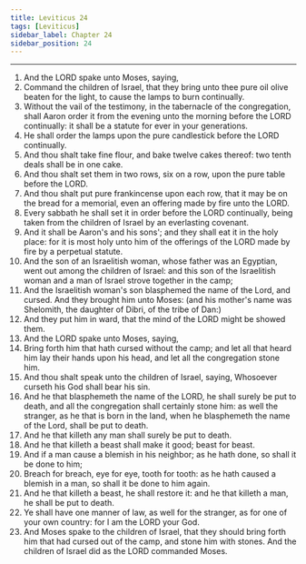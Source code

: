 ```yaml
---
title: Leviticus 24
tags: [Leviticus]
sidebar_label: Chapter 24
sidebar_position: 24
---
```


---
1. And the LORD spake unto Moses, saying,
2. Command the children of Israel, that they bring unto thee pure oil olive beaten for the light, to cause the lamps to burn continually.
3. Without the vail of the testimony, in the tabernacle of the congregation, shall Aaron order it from the evening unto the morning before the LORD continually: it shall be a statute for ever in your generations.
4. He shall order the lamps upon the pure candlestick before the LORD continually.
5. And thou shalt take fine flour, and bake twelve cakes thereof: two tenth deals shall be in one cake.
6. And thou shalt set them in two rows, six on a row, upon the pure table before the LORD.
7. And thou shalt put pure frankincense upon each row, that it may be on the bread for a memorial, even an offering made by fire unto the LORD.
8. Every sabbath he shall set it in order before the LORD continually, being taken from the children of Israel by an everlasting covenant.
9. And it shall be Aaron's and his sons'; and they shall eat it in the holy place: for it is most holy unto him of the offerings of the LORD made by fire by a perpetual statute.
10. And the son of an Israelitish woman, whose father was an Egyptian, went out among the children of Israel: and this son of the Israelitish woman and a man of Israel strove together in the camp;
11. And the Israelitish woman's son blasphemed the name of the Lord, and cursed. And they brought him unto Moses: (and his mother's name was Shelomith, the daughter of Dibri, of the tribe of Dan:)
12. And they put him in ward, that the mind of the LORD might be showed them.
13. And the LORD spake unto Moses, saying,
14. Bring forth him that hath cursed without the camp; and let all that heard him lay their hands upon his head, and let all the congregation stone him.
15. And thou shalt speak unto the children of Israel, saying, Whosoever curseth his God shall bear his sin.
16. And he that blasphemeth the name of the LORD, he shall surely be put to death, and all the congregation shall certainly stone him: as well the stranger, as he that is born in the land, when he blasphemeth the name of the Lord, shall be put to death.
17. And he that killeth any man shall surely be put to death.
18. And he that killeth a beast shall make it good; beast for beast.
19. And if a man cause a blemish in his neighbor; as he hath done, so shall it be done to him;
20. Breach for breach, eye for eye, tooth for tooth: as he hath caused a blemish in a man, so shall it be done to him again.
21. And he that killeth a beast, he shall restore it: and he that killeth a man, he shall be put to death.
22. Ye shall have one manner of law, as well for the stranger, as for one of your own country: for I am the LORD your God.
23. And Moses spake to the children of Israel, that they should bring forth him that had cursed out of the camp, and stone him with stones. And the children of Israel did as the LORD commanded Moses.